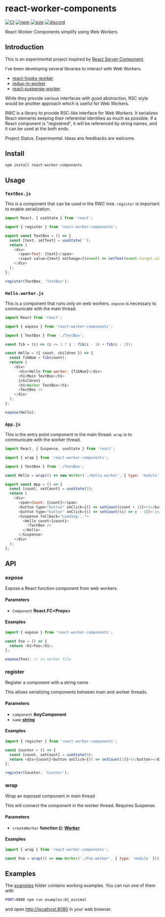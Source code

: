 # react-worker-components

[![CI](https://img.shields.io/github/workflow/status/dai-shi/react-worker-components/CI)](https://github.com/dai-shi/react-worker-components/actions?query=workflow%3ACI)
[![npm](https://img.shields.io/npm/v/react-worker-components)](https://www.npmjs.com/package/react-worker-components)
[![size](https://img.shields.io/bundlephobia/minzip/react-worker-components)](https://bundlephobia.com/result?p=react-worker-components)
[![discord](https://img.shields.io/discord/627656437971288081)](https://discord.gg/MrQdmzd)

React Worker Components simplify using Web Workers

## Introduction

This is an experimental project inspired by
[React Server Component](https://reactjs.org/blog/2020/12/21/data-fetching-with-react-server-components.html).

I've been developing several libraries to interact with Web Workers.

-   [react-hooks-worker](https://github.com/dai-shi/react-hooks-worker)
-   [redux-in-worker](https://github.com/dai-shi/redux-in-worker)
-   [react-suspense-worker](https://github.com/dai-shi/react-suspense-worker)

While they provide various interfaces with good abstraction,
RSC style would be another approach which is useful for Web Workers.

RWC is a library to provide RSC-like interface for Web Workers.
It serializes React elements keeping their referential identities
as much as possible.
If a React component is "registered", it will be referenced by string names,
and it can be used at the both ends.

Project Status: Experimental. Ideas ans feedbacks are welcome.

## Install

```bash
npm install react-worker-components
```

## Usage

### `TextBox.js`

This is a component that can be used in the RWC tree.
`register` is important to enable serialization.

```js
import React, { useState } from 'react';

import { register } from 'react-worker-components';

export const TextBox = () => {
  const [text, setText] = useState('');
  return (
    <div>
      <span>Text: {text}</span>
      <input value={text} onChange={(event) => setText(event.target.value)} />
    </div>
  );
};

register(TextBox, 'TextBox');
```

### `Hello.worker.js`

This is a component that runs only on web workers.
`expose` is necessary to communicate with the main thread.

```js
import React from 'react';

import { expose } from 'react-worker-components';

import { TextBox } from './TextBox';

const fib = (i) => (i <= 1 ? i : fib(i - 1) + fib(i - 2));

const Hello = ({ count, children }) => {
  const fibNum = fib(count);
  return (
    <div>
      <div>Hello from worker: {fibNum}</div>
      <h1>Main TextBox</h1>
      {children}
      <h1>Worker TextBox</h1>
      <TextBox />
    </div>
  );
};

expose(Hello);
```

### `App.js`

This is the entry point component in the main thread.
`wrap` is to communicate with the worker thread.

```js
import React, { Suspense, useState } from 'react';

import { wrap } from 'react-worker-components';

import { TextBox } from './TextBox';

const Hello = wrap(() => new Worker('./Hello.worker', { type: 'module' }));

export const App = () => {
  const [count, setCount] = useState(1);
  return (
    <div>
      <span>Count: {count}</span>
      <button type="button" onClick={() => setCount(count + 1)}>+1</button>
      <button type="button" onClick={() => setCount((c) => c - 1)}>-1</button>
      <Suspense fallback="Loading...">
        <Hello count={count}>
          <TextBox />
        </Hello>
      </Suspense>
    </div>
  );
};
```

## API

<!-- Generated by documentation.js. Update this documentation by updating the source code. -->

### expose

Expose a React function component from web workers.

#### Parameters

-   `Component` **React.FC&lt;Props>** 

#### Examples

```javascript
import { expose } from 'react-worker-components';

const Foo = () => {
  return <h1>Foo</h1>;
};

expose(Foo); // in worker file
```

### register

Register a component with a string name

This allows serializing components between main and worker threads.

#### Parameters

-   `component` **AnyComponent** 
-   `name` **[string](https://developer.mozilla.org/docs/Web/JavaScript/Reference/Global_Objects/String)** 

#### Examples

```javascript
import { register } from 'react-worker-components';

const Counter = () => {
  const [count, setCount] = useState(0);
  return <div>{count}<button onClick={() => setCount(1)}>1</button></div>;
};

register(Counter, 'Counter');
```

### wrap

Wrap an exposed component in main thread

This will connect the component in the worker thread.
Requires Suspense.

#### Parameters

-   `createWorker` **function (): [Worker](https://developer.mozilla.org/docs/Web/JavaScript)** 

#### Examples

```javascript
import { wrap } from 'react-worker-components';

const Foo = wrap(() => new Worker('./Foo.worker', { type: 'module' }));
```

## Examples

The [examples](examples) folder contains working examples.
You can run one of them with

```bash
PORT=8080 npm run examples:01_minimal
```

and open <http://localhost:8080> in your web browser.
